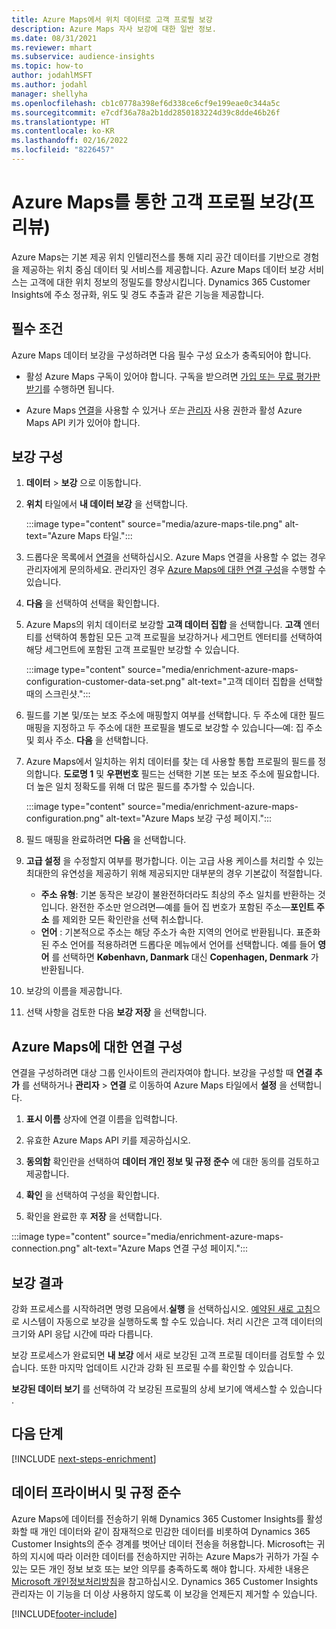 ```yaml
---
title: Azure Maps에서 위치 데이터로 고객 프로필 보강
description: Azure Maps 자사 보강에 대한 일반 정보.
ms.date: 08/31/2021
ms.reviewer: mhart
ms.subservice: audience-insights
ms.topic: how-to
author: jodahlMSFT
ms.author: jodahl
manager: shellyha
ms.openlocfilehash: cb1c0778a398ef6d338ce6cf9e199eae0c344a5c
ms.sourcegitcommit: e7cdf36a78a2b1dd2850183224d39c8dde46b26f
ms.translationtype: HT
ms.contentlocale: ko-KR
ms.lasthandoff: 02/16/2022
ms.locfileid: "8226457"
---
```

# <a name="enrichment-of-customer-profiles-with-azure-maps-preview"></a>Azure Maps를 통한 고객 프로필 보강(프리뷰)

Azure Maps는 기본 제공 위치 인텔리전스를 통해 지리 공간 데이터를 기반으로 경험을 제공하는 위치 중심 데이터 및 서비스를 제공합니다. Azure Maps 데이터 보강 서비스는 고객에 대한 위치 정보의 정밀도를 향상시킵니다. Dynamics 365 Customer Insights에 주소 정규화, 위도 및 경도 추출과 같은 기능을 제공합니다.

## <a name="prerequisites"></a>필수 조건

Azure Maps 데이터 보강을 구성하려면 다음 필수 구성 요소가 충족되어야 합니다.

- 활성 Azure Maps 구독이 있어야 합니다. 구독을 받으려면 [가입 또는 무료 평가판 받기](https://azure.microsoft.com/services/azure-maps/)를 수행하면 됩니다.

- Azure Maps [연결](connections.md)을 사용할 수 있거나 *또는* [관리자](permissions.md#administrator) 사용 권한과 활성 Azure Maps API 키가 있어야 합니다.

## <a name="configure-the-enrichment"></a>보강 구성

1. **데이터** > **보강** 으로 이동합니다. 

1. **위치** 타일에서 **내 데이터 보강** 을 선택합니다.

   :::image type="content" source="media/azure-maps-tile.png" alt-text="Azure Maps 타일.":::

1. 드롭다운 목록에서 [연결](connections.md)을 선택하십시오. Azure Maps 연결을 사용할 수 없는 경우 관리자에게 문의하세요. 관리자인 경우 [Azure Maps에 대한 연결 구성](#configure-the-connection-for-azure-maps)을 수행할 수 있습니다. 

1. **다음** 을 선택하여 선택을 확인합니다.

1. Azure Maps의 위치 데이터로 보강할 **고객 데이터 집합** 을 선택합니다. **고객** 엔터티를 선택하여 통합된 모든 고객 프로필을 보강하거나 세그먼트 엔터티를 선택하여 해당 세그먼트에 포함된 고객 프로필만 보강할 수 있습니다.

    :::image type="content" source="media/enrichment-azure-maps-configuration-customer-data-set.png" alt-text="고객 데이터 집합을 선택할 때의 스크린샷.":::

1. 필드를 기본 및/또는 보조 주소에 매핑할지 여부를 선택합니다. 두 주소에 대한 필드 매핑을 지정하고 두 주소에 대한 프로필을 별도로 보강할 수 있습니다&mdash;예: 집 주소 및 회사 주소. **다음** 을 선택합니다.

1. Azure Maps에서 일치하는 위치 데이터를 찾는 데 사용할 통합 프로필의 필드를 정의합니다. **도로명 1** 및 **우편번호** 필드는 선택한 기본 또는 보조 주소에 필요합니다. 더 높은 일치 정확도를 위해 더 많은 필드를 추가할 수 있습니다.

   :::image type="content" source="media/enrichment-azure-maps-configuration.png" alt-text="Azure Maps 보강 구성 페이지.":::

1. 필드 매핑을 완료하려면 **다음** 을 선택합니다.

1. **고급 설정** 을 수정할지 여부를 평가합니다. 이는 고급 사용 케이스를 처리할 수 있는 최대한의 유연성을 제공하기 위해 제공되지만 대부분의 경우 기본값이 적절합니다.
   - **주소 유형**: 기본 동작은 보강이 불완전하더라도 최상의 주소 일치를 반환하는 것입니다. 완전한 주소만 얻으려면&mdash;예를 들어 집 번호가 포함된 주소&mdash;**포인트 주소** 를 제외한 모든 확인란을 선택 취소합니다. 
   - **언어** : 기본적으로 주소는 해당 주소가 속한 지역의 언어로 반환됩니다. 표준화된 주소 언어를 적용하려면 드롭다운 메뉴에서 언어를 선택합니다. 예를 들어 **영어** 를 선택하면 **København, Danmark** 대신 **Copenhagen, Denmark** 가 반환됩니다.

1. 보강의 이름을 제공합니다.

1. 선택 사항을 검토한 다음 **보강 저장** 을 선택합니다.

## <a name="configure-the-connection-for-azure-maps"></a>Azure Maps에 대한 연결 구성

연결을 구성하려면 대상 그룹 인사이트의 관리자여야 합니다. 보강을 구성할 때 **연결 추가** 를 선택하거나 **관리자** > **연결** 로 이동하여 Azure Maps 타일에서 **설정** 을 선택합니다.

1. **표시 이름** 상자에 연결 이름을 입력합니다.

1. 유효한 Azure Maps API 키를 제공하십시오.

1. **동의함** 확인란을 선택하여 **데이터 개인 정보 및 규정 준수** 에 대한 동의를 검토하고 제공합니다.

1. **확인** 을 선택하여 구성을 확인합니다.

1. 확인을 완료한 후 **저장** 을 선택합니다.

:::image type="content" source="media/enrichment-azure-maps-connection.png" alt-text="Azure Maps 연결 구성 페이지.":::

## <a name="enrichment-results"></a>보강 결과

강화 프로세스를 시작하려면 명령 모음에서.**실행** 을 선택하십시오. [예약된 새로 고침](system.md#schedule-tab)으로 시스템이 자동으로 보강을 실행하도록 할 수도 있습니다. 처리 시간은 고객 데이터의 크기와 API 응답 시간에 따라 다릅니다.

보강 프로세스가 완료되면 **내 보강** 에서 새로 보강된 고객 프로필 데이터를 검토할 수 있습니다. 또한 마지막 업데이트 시간과 강화 된 프로필 수를 확인할 수 있습니다.

**보강된 데이터 보기** 를 선택하여 각 보강된 프로필의 상세 보기에 액세스할 수 있습니다 .

## <a name="next-steps"></a>다음 단계

[!INCLUDE [next-steps-enrichment](../includes/next-steps-enrichment.md)]

## <a name="data-privacy-and-compliance"></a>데이터 프라이버시 및 규정 준수

Azure Maps에 데이터를 전송하기 위해 Dynamics 365 Customer Insights를 활성화할 때 개인 데이터와 같이 잠재적으로 민감한 데이터를 비롯하여 Dynamics 365 Customer Insights의 준수 경계를 벗어난 데이터 전송을 허용합니다. Microsoft는 귀하의 지시에 따라 이러한 데이터를 전송하지만 귀하는 Azure Maps가 귀하가 가질 수 있는 모든 개인 정보 보호 또는 보안 의무를 충족하도록 해야 합니다. 자세한 내용은 [Microsoft 개인정보처리방침](https://go.microsoft.com/fwlink/?linkid=396732)을 참고하십시오.
Dynamics 365 Customer Insights 관리자는 이 기능을 더 이상 사용하지 않도록 이 보강을 언제든지 제거할 수 있습니다.

[!INCLUDE[footer-include](../includes/footer-banner.md)]

